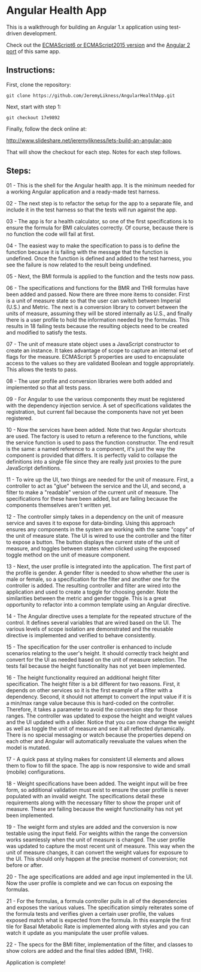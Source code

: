 Angular Health App
==================

This is a walkthrough for building an Angular 1.x application using test-driven development. 

Check out the [ECMAScript6 or ECMAScript2015 version](https://github.com/JeremyLikness/AngularES6HealthApp) and the [Angular 2 port](https://github.com/JeremyLikness/Angular2HealthApp/) of this same app.

Instructions:
-------------

First, clone the repository:

    git clone https://github.com/JeremyLikness/AngularHealthApp.git

Next, start with step 1: 

    git checkout 17e9892

Finally, follow the deck online at: 

http://www.slideshare.net/jeremylikness/lets-build-an-angular-app 

That will show the checkout for each step. Notes for each step follows.

Steps:
------

01 - This is the shell for the Angular health app. It is the minimum needed for a working Angular application and a
ready-made test harness.

02 - The next step is to refactor the setup for the app to a separate file, and include it in the test harness so that
the tests will run against the app. 

03 - The app is for a health calculator, so one of the first specifications is to ensure the formula for BMI calculates 
correctly. Of course, because there is no function the code will fail at first.

04 - The easiest way to make the specification to pass is to define the function because it is failing with the 
message that the function is undefined. Once the function is defined and added to the test harness, you see the failure
is now related to the result being undefined.

05 - Next, the BMI formula is applied to the function and the tests now pass.
 
06 - The specifications and functions for the BMR and THR formulas have been added and passed. Now there are three more 
items to consider. First is a unit of measure state so that the user can switch between Imperial (U.S.) and Metric.
The next is a conversion library to convert between the units of measure, assuming they will be stored internally
as U.S., and finally there is a user profile to hold the information needed by the formulas. This results in 18 
failing tests because the resulting objects need to be created and modified to satisfy the tests.

07 - The unit of measure state object uses a JavaScript constructor to create an instance. It takes advantage of scope to
capture an internal set of flags for the measure. ECMAScript 5 properties are used to encapsulate access to the values
so they are validated Boolean and toggle appropriately. This allows the tests to pass.

08 - The user profile and conversion libraries were both added and implemented so that all tests pass.
 
09 - For Angular to use the various components they must be registered with the dependency injection service. A set of 
specifications validates the registration, but current fail because the components have not yet been registered.

10 - Now the services have been added. Note that two Angular shortcuts are used. The factory is used to return a reference
to the functions, while the service function is used to pass the function constructor. The end result is the same: 
a named reference to a component, it's just the way the component is provided that differs. It is perfectly valid to
collapse the definitions into a single file since they are really just proxies to the pure JavaScript definitions.

11 - To wire up the UI, two things are needed for the unit of measure. First, a controller to act as "glue" between the
service and the UI, and second, a filter to make a "readable" version of the current unit of measure. The 
specifications for these have been added, but are failing because the components themselves aren't written yet.

12 - The controller simply takes in a dependency on the unit of measure service and saves it to expose for data-binding.
Using this approach ensures any components in the system are working with the same "copy" of the unit of measure 
state. The UI is wired to use the controller and the filter to expose a button. The button displays the current state
of the unit of measure, and toggles between states when clicked using the exposed toggle method on the unit of 
measure component.

13 - Next, the user profile is integrated into the application. The first part of the profile is gender. A gender filter
is needed to show whether the user is male or female, so a specification for the filter and another one for the 
controller is added. The resulting controller and filter are wired into the application and used to create a toggle
for choosing gender. Note the similarities between the metric and gender toggle. This is a great opportunity to 
refactor into a common template using an Angular directive.

14 - The Angular directive uses a template for the repeated structure of the control. It defines several variables that are
wired based on the UI. The various levels of scope isolation are demonstrated and the reusable directive is 
implemented and verified to behave consistently.
 
15 - The specification for the user controller is enhanced to include scenarios relating to the user's height. It should
correctly track height and convert for the UI as needed based on the unit of measure selection. The tests fail because
the height functionality has not yet been implemented.

16 - The height functionality required an additional height filter specification. The height filter is a bit different for
two reasons. First, it depends on other services so it is the first example of a filter with a dependency. Second, it
should not attempt to convert the input value if it is a min/max range value because this is hard-coded on the 
controller. Therefore, it takes a parameter to avoid the conversion step for those ranges. The controller was updated
to expose the height and weight values and the UI updated with a slider. Notice that you can now change the weight as
well as toggle the unit of measure and see it all reflected dynamically. There is no special messaging or watch because
the properties depend on each other and Angular will automatically reevaluate the values when the model is mutated.

17 - A quick pass at styling makes for consistent UI elements and allows them to flow to fill the space. The app is now 
responsive to wide and small (mobile) configurations.

18 - Weight specifications have been added. The weight input will be free form, so additional validation must exist to 
ensure the user profile is never populated with an invalid weight. The specifications detail these requirements along
with the necessary filter to show the proper unit of measure. These are failing because the weight functionality has
not yet been implemented.

19 - The weight form and styles are added and the conversion is now testable using the input field. For weights within the
range the conversion works seamlessly when the unit of measure is changed. The user profile was updated to capture the
most recent unit of measure. This way when the unit of measure changes, it can convert the weight values for exposure
to the UI. This should only happen at the precise moment of conversion; not before or after. 

20 - The age specifications are added and age input implemented in the UI. Now the user profile is complete and we can focus
on exposing the formulas.

21 - For the formulas, a formula controller pulls in all of the dependencies and exposes the various values. The specification
simply reiterates some of the formula tests and verifies given a certain user profile, the values exposed match what
is expected from the formula. In this example the first tile for Basal Metabolic Rate is implemented along with styles
and you can watch it update as you manipulate the user profile values.

22 - The specs for the BMI filter, implementation of the filter, and classes to show colors are added and the final
tiles added (BMI, THR). 

Application is complete!
